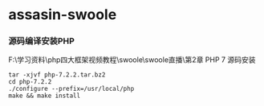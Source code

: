 # assasin-swoole
### 源码编译安装PHP
F:\学习资料\php四大框架视频教程\swoole\swoole直播\第2章 PHP 7 源码安装
```shell
tar -xjvf php-7.2.2.tar.bz2
cd php-7.2.2
./configure --prefix=/usr/local/php 
make && make install
```




